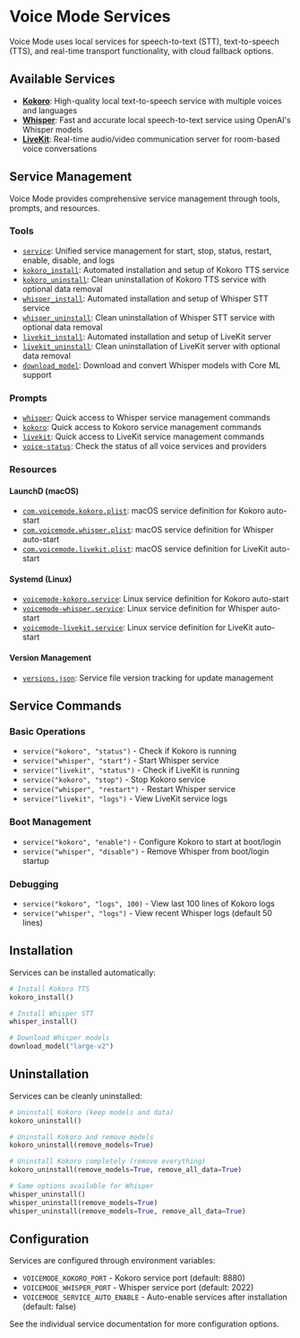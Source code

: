# Voice Mode Services

Voice Mode uses local services for speech-to-text (STT), text-to-speech (TTS), and real-time transport functionality, with cloud fallback options.

## Available Services

- **[Kokoro](kokoro/)**: High-quality local text-to-speech service with multiple voices and languages
- **[Whisper](whisper/)**: Fast and accurate local speech-to-text service using OpenAI's Whisper models
- **[LiveKit](livekit/)**: Real-time audio/video communication server for room-based voice conversations

## Service Management

Voice Mode provides comprehensive service management through tools, prompts, and resources.

### Tools

- [`service`](../../voice_mode/tools/service.py): Unified service management for start, stop, status, restart, enable, disable, and logs
- [`kokoro_install`](../../voice_mode/tools/services/kokoro/install.py): Automated installation and setup of Kokoro TTS service
- [`kokoro_uninstall`](../../voice_mode/tools/services/kokoro/uninstall.py): Clean uninstallation of Kokoro TTS service with optional data removal
- [`whisper_install`](../../voice_mode/tools/services/whisper/install.py): Automated installation and setup of Whisper STT service
- [`whisper_uninstall`](../../voice_mode/tools/services/whisper/uninstall.py): Clean uninstallation of Whisper STT service with optional data removal
- [`livekit_install`](../../voice_mode/tools/services/livekit/install.py): Automated installation and setup of LiveKit server
- [`livekit_uninstall`](../../voice_mode/tools/services/livekit/uninstall.py): Clean uninstallation of LiveKit server with optional data removal
- [`download_model`](../../voice_mode/tools/services/whisper/download_model.py): Download and convert Whisper models with Core ML support

### Prompts

- [`whisper`](../../voice_mode/prompts/services.py): Quick access to Whisper service management commands
- [`kokoro`](../../voice_mode/prompts/services.py): Quick access to Kokoro service management commands
- [`livekit`](../../voice_mode/prompts/services.py): Quick access to LiveKit service management commands
- [`voice-status`](../../voice_mode/prompts/status.py): Check the status of all voice services and providers

### Resources

#### LaunchD (macOS)
- [`com.voicemode.kokoro.plist`](../../voice_mode/resources/launchd/com.voicemode.kokoro.plist): macOS service definition for Kokoro auto-start
- [`com.voicemode.whisper.plist`](../../voice_mode/resources/launchd/com.voicemode.whisper.plist): macOS service definition for Whisper auto-start
- [`com.voicemode.livekit.plist`](../../voice_mode/resources/launchd/com.voicemode.livekit.plist): macOS service definition for LiveKit auto-start

#### Systemd (Linux)
- [`voicemode-kokoro.service`](../../voice_mode/resources/systemd/voicemode-kokoro.service): Linux service definition for Kokoro auto-start
- [`voicemode-whisper.service`](../../voice_mode/resources/systemd/voicemode-whisper.service): Linux service definition for Whisper auto-start
- [`voicemode-livekit.service`](../../voice_mode/resources/systemd/voicemode-livekit.service): Linux service definition for LiveKit auto-start

#### Version Management
- [`versions.json`](../../voice_mode/resources/versions.json): Service file version tracking for update management

## Service Commands

### Basic Operations
- `service("kokoro", "status")` - Check if Kokoro is running
- `service("whisper", "start")` - Start Whisper service
- `service("livekit", "status")` - Check if LiveKit is running
- `service("kokoro", "stop")` - Stop Kokoro service
- `service("whisper", "restart")` - Restart Whisper service
- `service("livekit", "logs")` - View LiveKit service logs

### Boot Management
- `service("kokoro", "enable")` - Configure Kokoro to start at boot/login
- `service("whisper", "disable")` - Remove Whisper from boot/login startup

### Debugging
- `service("kokoro", "logs", 100)` - View last 100 lines of Kokoro logs
- `service("whisper", "logs")` - View recent Whisper logs (default 50 lines)

## Installation

Services can be installed automatically:

```python
# Install Kokoro TTS
kokoro_install()

# Install Whisper STT
whisper_install()

# Download Whisper models
download_model("large-v2")
```

## Uninstallation

Services can be cleanly uninstalled:

```python
# Uninstall Kokoro (keep models and data)
kokoro_uninstall()

# Uninstall Kokoro and remove models
kokoro_uninstall(remove_models=True)

# Uninstall Kokoro completely (remove everything)
kokoro_uninstall(remove_models=True, remove_all_data=True)

# Same options available for Whisper
whisper_uninstall()
whisper_uninstall(remove_models=True)
whisper_uninstall(remove_models=True, remove_all_data=True)
```

## Configuration

Services are configured through environment variables:

- `VOICEMODE_KOKORO_PORT` - Kokoro service port (default: 8880)
- `VOICEMODE_WHISPER_PORT` - Whisper service port (default: 2022)
- `VOICEMODE_SERVICE_AUTO_ENABLE` - Auto-enable services after installation (default: false)

See the individual service documentation for more configuration options.